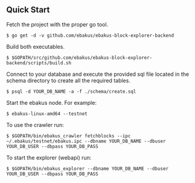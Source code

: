 ## Quick Start

Fetch the project with the proper go tool.

`$ go get -d -v github.com/ebakus/ebakus-block-explorer-backend`

Build both executables.

`$ $GOPATH/src/github.com/ebakus/ebakus-block-explorer-backend/scripts/build.sh`

Connect to your database and execute the provided sql file located in the schema directory to create all the required tables.

`$ psql -d YOUR_DB_NAME -a -f ./schema/create.sql`

Start the ebakus node. For example:

`$ ebakus-linux-amd64 --testnet`

To use the crawler run:

`$ $GOPATH/bin/ebakus_crawler fetchblocks --ipc ~/.ebakus/testnet/ebakus.ipc --dbname YOUR_DB_NAME --dbuser YOUR_DB_USER --dbpass YOUR_DB_PASS`

To start the explorer (webapi) run:

`$ $GOPATH/bin/ebakus_explorer --dbname YOUR_DB_NAME --dbuser YOUR_DB_USER --dbpass YOUR_DB_PASS`
